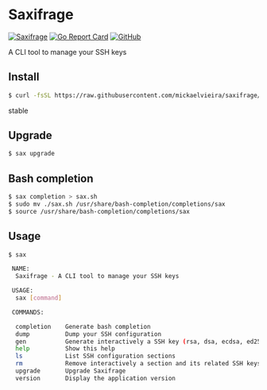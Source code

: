 # Saxifrage

[![Saxifrage](https://github.com/mickaelvieira/saxifrage/workflows/Saxifrage/badge.svg)](https://github.com/mickaelvieira/saxifrage/actions) [![Go Report Card](https://goreportcard.com/badge/github.com/mickaelvieira/saxifrage)](https://goreportcard.com/report/github.com/mickaelvieira/saxifrage) [![GitHub](https://img.shields.io/github/license/mickaelvieira/saxifrage)](https://github.com/mickaelvieira/saxifrage/blob/stable/LICENSE.md)

A CLI tool to manage your SSH keys

## Install

```sh
$ curl -fsSL https://raw.githubusercontent.com/mickaelvieira/saxifrage/stable/scripts/install | sh
```
stable
## Upgrade

```sh
$ sax upgrade
```

## Bash completion

```sh
$ sax completion > sax.sh
$ sudo mv ./sax.sh /usr/share/bash-completion/completions/sax
$ source /usr/share/bash-completion/completions/sax
```

## Usage

```sh
$ sax

 NAME:
  Saxifrage - A CLI tool to manage your SSH keys

 USAGE:
  sax [command]

 COMMANDS:

  completion    Generate bash completion
  dump          Dump your SSH configuration
  gen           Generate interactively a SSH key (rsa, dsa, ecdsa, ed25519)
  help          Show this help
  ls            List SSH configuration sections
  rm            Remove interactively a section and its related SSH keys
  upgrade       Upgrade Saxifrage
  version       Display the application version

```
